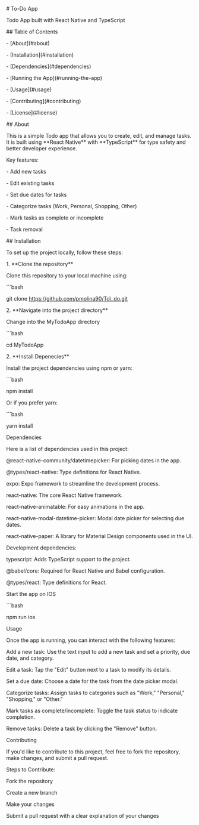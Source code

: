 \# To-Do App

  

Todo App built with React Native and TypeScript

  

\## Table of Contents

\- \[About\](#about)

\- \[Installation\](#installation)

\- \[Dependencies\](#dependencies)

\- \[Running the App\](#running-the-app)

\- \[Usage\](#usage)

\- \[Contributing\](#contributing)

\- \[License\](#license)

  

\## About

  

This is a simple Todo app that allows you to create, edit, and manage tasks. It is built using \*\*React Native\*\* with \*\*TypeScript\*\* for type safety and better developer experience.

  

Key features:

\- Add new tasks

\- Edit existing tasks

\- Set due dates for tasks

\- Categorize tasks (Work, Personal, Shopping, Other)

\- Mark tasks as complete or incomplete

\- Task removal

  

\## Installation

  

To set up the project locally, follow these steps:

  

1\. \*\*Clone the repository\*\*

  

Clone this repository to your local machine using:

  

\`\`\`bash

git clone https://github.com/pmolina90/To\_do.git

  

2\. \*\*Navigate into the project directory\*\*

  

Change into the MyTodoApp directory

  

\`\`\`bash

cd MyTodoApp

  

2\. \*\*Install Depenecies\*\*

  

Install the project dependencies using npm or yarn:

  

\`\`\`bash

npm install

  

Or if you prefer yarn:

  

\`\`\`bash

yarn install

  

Dependencies

Here is a list of dependencies used in this project:

  

@react-native-community/datetimepicker: For picking dates in the app.

@types/react-native: Type definitions for React Native.

expo: Expo framework to streamline the development process.

react-native: The core React Native framework.

react-native-animatable: For easy animations in the app.

react-native-modal-datetime-picker: Modal date picker for selecting due dates.

react-native-paper: A library for Material Design components used in the UI.

  

Development dependencies:

  

typescript: Adds TypeScript support to the project.

@babel/core: Required for React Native and Babel configuration.

@types/react: Type definitions for React.

  

Start the app on IOS

  

\`\`\`bash

npm run ios

  
  

Usage

Once the app is running, you can interact with the following features:

  

Add a new task: Use the text input to add a new task and set a priority, due date, and category.

Edit a task: Tap the "Edit" button next to a task to modify its details.

Set a due date: Choose a date for the task from the date picker modal.

Categorize tasks: Assign tasks to categories such as "Work," "Personal," "Shopping," or "Other."

Mark tasks as complete/incomplete: Toggle the task status to indicate completion.

Remove tasks: Delete a task by clicking the "Remove" button.

Contributing

If you'd like to contribute to this project, feel free to fork the repository, make changes, and submit a pull request.

  

Steps to Contribute:

Fork the repository

Create a new branch

Make your changes

Submit a pull request with a clear explanation of your changes